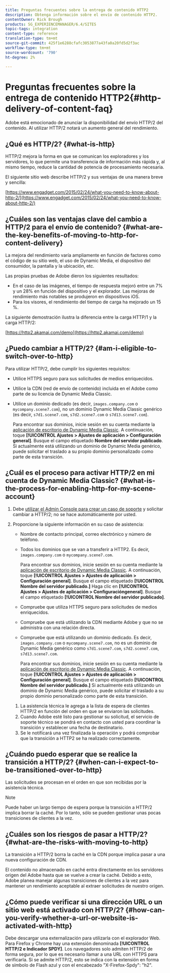 ```yaml
---
title: Preguntas frecuentes sobre la entrega de contenido HTTP2
description: Obtenga información sobre el envío de contenido HTTP2.
contentOwner: Rick Brough
products: SG_EXPERIENCEMANAGER/6.4/SITES
topic-tags: integration
content-type: reference
translation-type: tm+mt
source-git-commit: 425f1e6288cfafc3053877a43fa0a20fd5d2f3ac
workflow-type: tm+mt
source-wordcount: '790'
ht-degree: 2%

---
```



# Preguntas frecuentes sobre la entrega de contenido HTTP2{#http-delivery-of-content-faq}

Adobe está emocionado de anunciar la disponibilidad del envío HTTP/2 del contenido. Al utilizar HTTP/2 notará un aumento general del rendimiento.

## ¿Qué es HTTP/2? {#what-is-http}

HTTP/2 mejora la forma en que se comunican los exploradores y los servidores, lo que permite una transferencia de información más rápida y, al mismo tiempo, reduce la cantidad de potencia de procesamiento necesaria.

El siguiente sitio web describe HTTP/2 y sus ventajas de una manera breve y sencilla:

[https://www.engadget.com/2015/02/24/what-you-need-to-know-about-http-2/](https://www.engadget.com/2015/02/24/what-you-need-to-know-about-http-2/)

## ¿Cuáles son las ventajas clave del cambio a HTTP/2 para el envío de contenido? {#what-are-the-key-benefits-of-moving-to-http-for-content-delivery}

La mejora del rendimiento varía ampliamente en función de factores como el código de su sitio web, el uso de Dynamic Media, el dispositivo del consumidor, la pantalla y la ubicación, etc.

Las propias pruebas de Adobe dieron los siguientes resultados:

* En el caso de las imágenes, el tiempo de respuesta mejoró entre un 7% y un 28% en función del dispositivo y el explorador. Las mejoras de rendimiento más notables se produjeron en dispositivos iOS.
* Para los visores, el rendimiento del tiempo de carga ha mejorado un 15 %.

La siguiente demostración ilustra la diferencia entre la carga HTTP/1 y la carga HTTP/2:

[https://http2.akamai.com/demo](https://http2.akamai.com/demo)

## ¿Puedo cambiar a HTTP/2? {#am-i-eligible-to-switch-over-to-http}

Para utilizar HTTP/2, debe cumplir los siguientes requisitos:

* Utilice HTTPS seguro para sus solicitudes de medios enriquecidos.
* Utilice la CDN (red de envío de contenido) incluida en el Adobe como parte de su licencia de Dynamic Media Classic.
* Utilice un dominio dedicado (es decir, `images.company.com` o `mycompany.scene7.com`), no un dominio Dynamic Media Classic genérico (es decir, `s7d1.scene7.com`, `s7d2.scene7.com` o `s7d13.scene7.com`).

   Para encontrar sus dominios, inicie sesión en su cuenta mediante la [aplicación de escritorio de Dynamic Media Classic](https://experienceleague.adobe.com/docs/dynamic-media-classic/using/intro/dynamic-media-classic-desktop-app.html?lang=en#system-requirements-dmc-app). A continuación, toque **[!UICONTROL Ajustes > Ajustes de aplicación > Configuración general]**. Busque el campo etiquetado **Nombre del servidor publicado**. Si actualmente está utilizando un dominio de Dynamic Media genérico, puede solicitar el traslado a su propio dominio personalizado como parte de esta transición.

## ¿Cuál es el proceso para activar HTTP/2 en mi cuenta de Dynamic Media Classic? {#what-is-the-process-for-enabling-http-for-my-scene-account}

1. Debe [utilizar el Admin Console para crear un caso de soporte](https://helpx.adobe.com/enterprise/admin-guide.html/enterprise/using/support-for-experience-cloud.ug.html) y solicitar cambiar a HTTP/2; no se hace automáticamente por usted.
1. Proporcione la siguiente información en su caso de asistencia:

   * Nombre de contacto principal, correo electrónico y número de teléfono.
   * Todos los dominios que se van a transferir a HTTP2. Es decir, `images.company.com` o `mycompany.scene7.com`.

      Para encontrar sus dominios, inicie sesión en su cuenta mediante la [aplicación de escritorio de Dynamic Media Classic](https://experienceleague.adobe.com/docs/dynamic-media-classic/using/intro/dynamic-media-classic-desktop-app.html?lang=en#system-requirements-dmc-app). A continuación, toque **[!UICONTROL Ajustes > Ajustes de aplicación > Configuración general]**. Busque el campo etiquetado **[!UICONTROL Nombre del servidor publicado.]**
   Haga clic en **[!UICONTROL Ajustes > Ajustes de aplicación > Configuracióngeneral]**. Busque el campo etiquetado **[!UICONTROL Nombre del servidor publicado]**.

   * Compruebe que utiliza HTTPS seguro para solicitudes de medios enriquecidos.
   * Compruebe que está utilizando la CDN mediante Adobe y que no se administra con una relación directa.
   * Compruebe que está utilizando un dominio dedicado. Es decir, `images.company.com` o `mycompany.scene7.com`, no es un dominio de Dynamic Media genérico como `s7d1.scene7.com`, `s7d2.scene7.com`, `s7d13.scene7.com`.

      Para encontrar sus dominios, inicie sesión en su cuenta mediante la [aplicación de escritorio de Dynamic Media Classic](https://experienceleague.adobe.com/docs/dynamic-media-classic/using/intro/dynamic-media-classic-desktop-app.html?lang=en#system-requirements-dmc-app). A continuación, toque **[!UICONTROL Ajustes > Ajustes de aplicación > Configuración general]**. Busque el campo etiquetado **[!UICONTROL Nombre del servidor publicado.]** Si actualmente está utilizando un dominio de Dynamic Media genérico, puede solicitar el traslado a su propio dominio personalizado como parte de esta transición.
   1. La asistencia técnica le agrega a la lista de espera de clientes HTTP/2 en función del orden en que se enviaron las solicitudes.
   1. Cuando Adobe esté listo para gestionar su solicitud, el servicio de soporte técnico se pondrá en contacto con usted para coordinar la transición y establecer una fecha de destinatario.
   1. Se le notificará una vez finalizada la operación y podrá comprobar que la transición a HTTP2 se ha realizado correctamente.



## ¿Cuándo puedo esperar que se realice la transición a HTTP/2? {#when-can-i-expect-to-be-transitioned-over-to-http}

Las solicitudes se procesan en el orden en que son recibidas por la asistencia técnica.

>[!NOTE]
>
>Puede haber un largo tiempo de espera porque la transición a HTTP/2 implica borrar la caché. Por lo tanto, sólo se pueden gestionar unas pocas transiciones de clientes a la vez.

## ¿Cuáles son los riesgos de pasar a HTTP/2? {#what-are-the-risks-with-moving-to-http}

La transición a HTTP/2 borra la caché en la CDN porque implica pasar a una nueva configuración de CDN.

El contenido no almacenado en caché entra directamente en los servidores origen del Adobe hasta que se vuelve a crear la caché. Debido a esto, Adobe planea manejar algunas transiciones de clientes a la vez para mantener un rendimiento aceptable al extraer solicitudes de nuestro origen.

## ¿Cómo puede verificar si una dirección URL o un sitio web está activado con HTTP/2? {#how-can-you-verify-whether-a-url-or-website-is-activated-with-http}

Debe descargar una externalización para utilizarla con el explorador Web. Para Firefox y Chrome hay una extensión denominada **[!UICONTROL HTTP/2 e Indicador SPDY]**. Los navegadores solo admiten HTTP/2 de forma segura, por lo que es necesario llamar a una URL con HTTPS para verificarla. Si se admite HTTP/2, esto se indica con la extensión en forma de símbolo de Flash azul y con el encabezado &quot;X-Firefox-Spdy&quot;: &quot;h2&quot;.
